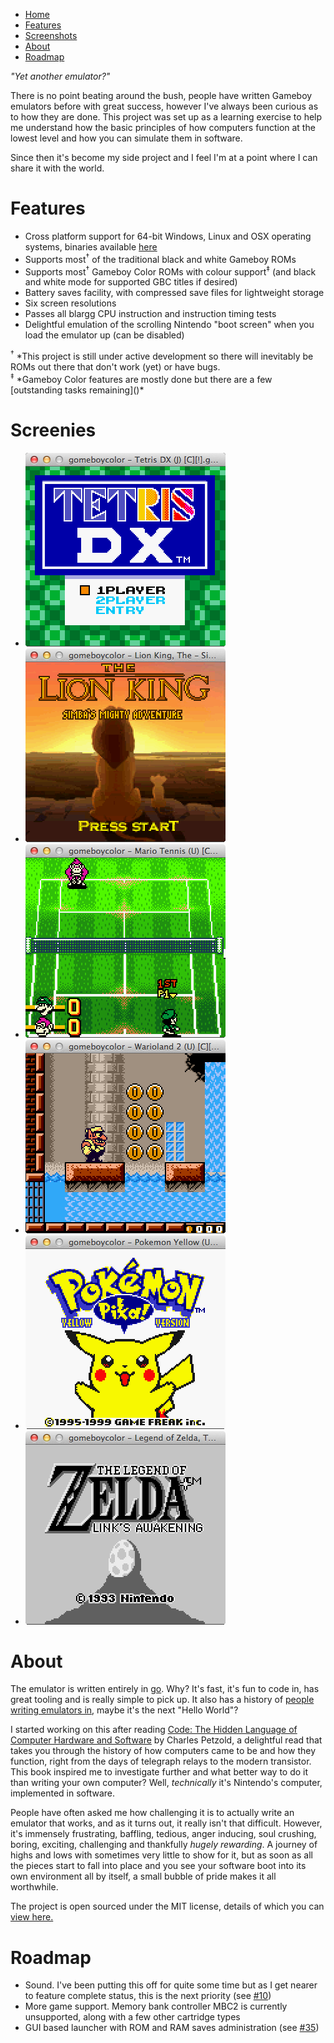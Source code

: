 <div id="nav">
	<ul>
		<li><a href="/">Home</a></li>
		<li><a href="/#features">Features</a></li>
		<li><a href="/#screenies">Screenshots</a></li>
		<li><a href="/#about">About</a></li>
		<li><a href="/#roadmap">Roadmap</a></li>
	</ul>
</div>

*"Yet another emulator?"*

There is no point beating around the bush, people have written Gameboy emulators before with great success, however I've always been curious as to how they are done. This project was set up as a learning exercise to help me understand how the basic principles of how computers function at the lowest level and how you can simulate them in software.

Since then it's become my side project and I feel I'm at a point where I can share it with the world. 

# Features

* Cross platform support for 64-bit Windows, Linux and OSX operating systems, binaries available [here]()
* Supports most<sup>&#8224;</sup> of the traditional black and white Gameboy ROMs
* Supports most<sup>&#8224;</sup> Gameboy Color ROMs with colour support<sup>&#8225;</sup> (and black and white mode for supported GBC titles if desired)
* Battery saves facility, with compressed save files for lightweight storage
* Six screen resolutions
* Passes all blargg CPU instruction and instruction timing tests
* Delightful emulation of the scrolling Nintendo "boot screen" when you load the emulator up (can be disabled)

<div class="footnotes">
	<span class="small"><sup>&#8224;</sup> *This project is still under active development so there will inevitably be ROMs out there that don't work (yet) or have bugs.</span>
	<br/>
	<span class="small"><sup>&#8225;</sup> *Gameboy Color features are mostly done but there are a few [outstanding tasks remaining]()*</span>
</div>

# Screenies

<div id="screenshots">
	<ul>
		<li><img src="images/screenshots/tetrisdx.png" alt="Tetris DX" title="Tetris DX" /></li>
		<li><img src="images/screenshots/lionking1.png" alt="The Lion King" title="The Lion King"  /></li>
		<li><img src="images/screenshots/mariotennis1.png"  alt="Mario Tennis" title="Mario Tennis"/></li>
		<li><img src="images/screenshots/warioland2-1.png"  alt="Warioland 2" title="Warioland 2" /></li>
		<li><img src="images/screenshots/pokemonyellow1.png" alt="Pokemon Yellow" title="Pokemon Yellow" /></li>
		<li><img src="images/screenshots/zelda1.png" alt="Zelda" title="Zelda" /></li>
	</ul>
</div>

# About 

The emulator is written entirely in [go](http://golang.org/). Why? It's fast, it's fun to code in, has great tooling and is really simple to pick up. It also has a history of [people writing emulators in](http://dave.cheney.net/2013/01/09/go-the-language-for-emulators), maybe it's the next "Hello World"?

I started working on this after reading [Code: The Hidden Language of Computer Hardware and Software](http://www.amazon.co.uk/gp/product/0735611319/ref=as_li_tf_tl?ie=UTF8&camp=1634&creative=6738&creativeASIN=0735611319&linkCode=as2&tag=djhworld-21) by Charles Petzold, a delightful read that takes you through the history of how computers came to be and how they function, right from the days of telegraph relays to the modern transistor. This book inspired me to investigate further and what better way to do it than writing your own computer? Well, *technically* it's Nintendo's computer, implemented in software. 

People have often asked me how challenging it is to actually write an emulator that works, and as it turns out, it really isn't that difficult. However, it's immensely frustrating, baffling, tedious, anger inducing, soul crushing, boring, exciting, challenging and thankfully *hugely rewarding*. A journey of highs and lows with sometimes very little to show for it, but as soon as all the pieces start to fall into place and you see your software boot into its own environment all by itself, a small bubble of pride makes it all worthwhile.

The project is open sourced under the MIT license, details of which you can [view here.](https://raw.github.com/djhworld/gomeboycolor/master/LICENSE.txt)

# Roadmap

* Sound. I've been putting this off for quite some time but as I get nearer to feature complete status, this is the next priority (see [#10](https://github.com/djhworld/gomeboycolor/issues/10))
* More game support. Memory bank controller MBC2 is currently unsupported, along with a few other cartridge types
* GUI based launcher with ROM and RAM saves administration (see [#35](https://github.com/djhworld/gomeboycolor/issues/35))


